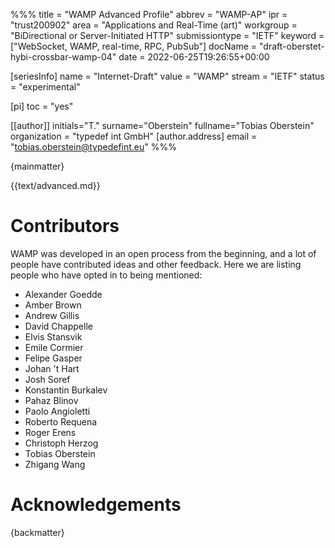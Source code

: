 %%%
title = "WAMP Advanced Profile"
abbrev = "WAMP-AP"
ipr = "trust200902"
area = "Applications and Real-Time (art)"
workgroup = "BiDirectional or Server-Initiated HTTP"
submissiontype = "IETF"
keyword = ["WebSocket, WAMP, real-time, RPC, PubSub"]
docName = "draft-oberstet-hybi-crossbar-wamp-04"
date = 2022-06-25T19:26:55+00:00

[seriesInfo]
name = "Internet-Draft"
value = "WAMP"
stream = "IETF"
status = "experimental"

[pi]
toc = "yes"

[[author]]
initials="T."
surname="Oberstein"
fullname="Tobias Oberstein"
organization = "typedef int GmbH"
  [author.address]
  email = "tobias.oberstein@typedefint.eu"
%%%

{mainmatter}

{{text/advanced.md}}

# Contributors

WAMP was developed in an open process from the beginning, and a lot of people have contributed ideas and other feedback. Here we are listing people who have opted in to being mentioned:

* Alexander Goedde
* Amber Brown
* Andrew Gillis
* David Chappelle
* Elvis Stansvik
* Emile Cormier
* Felipe Gasper
* Johan 't Hart
* Josh Soref
* Konstantin Burkalev
* Pahaz Blinov
* Paolo Angioletti
* Roberto Requena
* Roger Erens
* Christoph Herzog
* Tobias Oberstein
* Zhigang Wang

# Acknowledgements

{backmatter}
